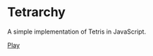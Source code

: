 Tetrarchy
=====

A simple implementation of Tetris in JavaScript. 

[Play](https://rawgit.com/alexanderdickson/Tetrarchy/master/index.html)
